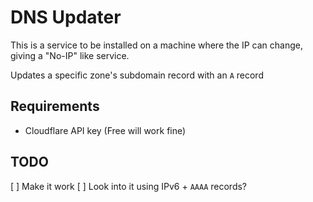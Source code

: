 # DNS Updater

This is a service to be installed on a machine where the IP can change, giving a "No-IP" like service.

Updates a specific zone's subdomain record with an `A` record

## Requirements

- Cloudflare API key (Free will work fine)

## TODO

[ ] Make it work
[ ] Look into it using IPv6 + `AAAA` records?